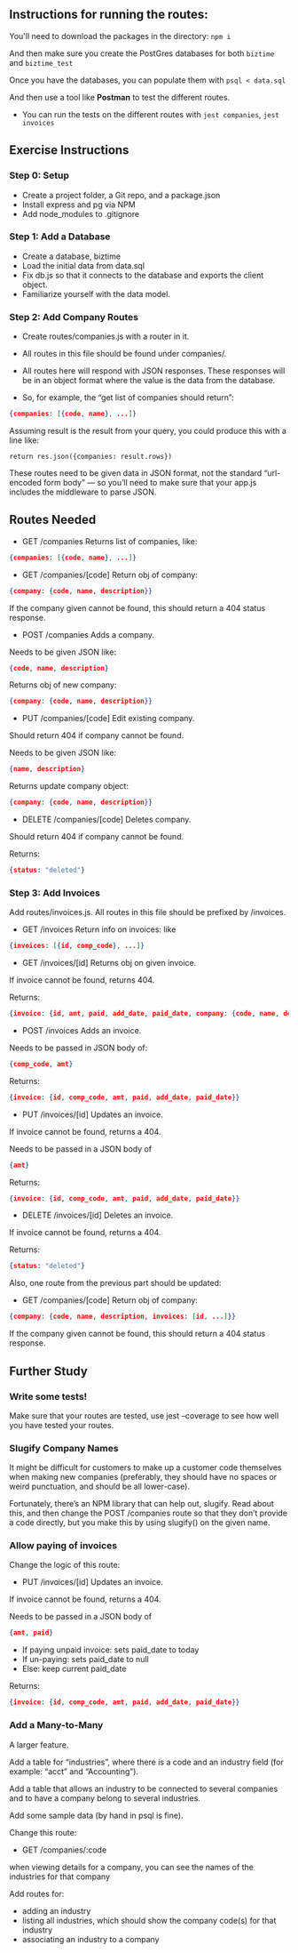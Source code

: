## Instructions for running the routes:
You'll need to download the packages in the directory: `npm i`

And then make sure you create the PostGres databases for both `biztime` and `biztime_test`

Once you have the databases, you can populate them with `psql < data.sql`

And then use a tool like **Postman** to test the different routes.

- You can run the tests on the different routes with `jest companies`, `jest invoices`


## Exercise Instructions 

### Step 0: Setup
- Create a project folder, a Git repo, and a package.json
- Install express and pg via NPM
- Add node_modules to .gitignore

### Step 1: Add a Database
- Create a database, biztime
- Load the initial data from data.sql
- Fix db.js so that it connects to the database and exports the client object.
- Familiarize yourself with the data model.

### Step 2: Add Company Routes
- Create routes/companies.js with a router in it.

- All routes in this file should be found under companies/.

- All routes here will respond with JSON responses. These responses will be in an object format where the value is the data from the database.

- So, for example, the “get list of companies should return”:

```JSON
{companies: [{code, name}, ...]}
```

Assuming result is the result from your query, you could produce this with a line like:

```JS
return res.json({companies: result.rows})
```

These routes need to be given data in JSON format, not the standard “url-encoded form body” — so you’ll need to make sure that your app.js includes the middleware to parse JSON.

## Routes Needed
- GET /companies
Returns list of companies, like:
```JSON
{companies: [{code, name}, ...]}
```

- GET /companies/[code]
Return obj of company: 
```JSON
{company: {code, name, description}}
```

If the company given cannot be found, this should return a 404 status response.

- POST /companies
Adds a company.

Needs to be given JSON like: 
```JSON
{code, name, description}
```

Returns obj of new company: 
```JSON
{company: {code, name, description}}
```

- PUT /companies/[code]
Edit existing company.

Should return 404 if company cannot be found.

Needs to be given JSON like: 
```JSON
{name, description}
```

Returns update company object: 
```JSON
{company: {code, name, description}}
```

- DELETE /companies/[code]
Deletes company.

Should return 404 if company cannot be found.

Returns:
```JSON
{status: "deleted"}
```

### Step 3: Add Invoices
Add routes/invoices.js. All routes in this file should be prefixed by /invoices.

- GET /invoices
Return info on invoices: like 
```JSON
{invoices: [{id, comp_code}, ...]}
```

- GET /invoices/[id]
Returns obj on given invoice.

If invoice cannot be found, returns 404.

Returns:
```JSON
{invoice: {id, amt, paid, add_date, paid_date, company: {code, name, description}}}
```

- POST /invoices
Adds an invoice.

Needs to be passed in JSON body of: 
```JSON
{comp_code, amt}
```

Returns: 
```JSON
{invoice: {id, comp_code, amt, paid, add_date, paid_date}}
```

- PUT /invoices/[id]
Updates an invoice.

If invoice cannot be found, returns a 404.

Needs to be passed in a JSON body of 
```JSON
{amt}
```

Returns: 
```JSON
{invoice: {id, comp_code, amt, paid, add_date, paid_date}}
```

- DELETE /invoices/[id]
Deletes an invoice.

If invoice cannot be found, returns a 404.

Returns: 
```JSON
{status: "deleted"}
```

Also, one route from the previous part should be updated:

- GET /companies/[code]
Return obj of company: 
```JSON
{company: {code, name, description, invoices: [id, ...]}}
```

If the company given cannot be found, this should return a 404 status response.


## Further Study
### Write some tests!
Make sure that your routes are tested, use jest –coverage to see how well you have tested your routes.

### Slugify Company Names
It might be difficult for customers to make up a customer code themselves when making new companies (preferably, they should have no spaces or weird punctuation, and should be all lower-case).

Fortunately, there’s an NPM library that can help out, slugify. Read about this, and then change the POST /companies route so that they don’t provide a code directly, but you make this by using slugify() on the given name.

### Allow paying of invoices
Change the logic of this route:

- PUT /invoices/[id]
Updates an invoice.

If invoice cannot be found, returns a 404.

Needs to be passed in a JSON body of 
```JSON
{amt, paid}
```

- If paying unpaid invoice: sets paid_date to today
- If un-paying: sets paid_date to null
- Else: keep current paid_date

Returns: 
```JSON 
{invoice: {id, comp_code, amt, paid, add_date, paid_date}}
```

### Add a Many-to-Many
A larger feature.

Add a table for “industries”, where there is a code and an industry field (for example: “acct” and “Accounting”).

Add a table that allows an industry to be connected to several companies and to have a company belong to several industries.

Add some sample data (by hand in psql is fine).

Change this route:
- GET /companies/:code

when viewing details for a company, you can see the names of the industries for that company

Add routes for:

- adding an industry
- listing all industries, which should show the company code(s) for that industry
- associating an industry to a company